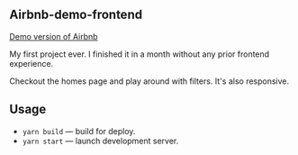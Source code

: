 ## Airbnb-demo-frontend

[Demo version of Airbnb](https://airbnb-demo-frontend-five.vercel.app/)

My first project ever. I finished it in a month without any prior frontend experience.

Checkout the homes page and play around with filters. It's also responsive.

## Usage

- `yarn build` — build for deploy.
- `yarn start` — launch development server.
